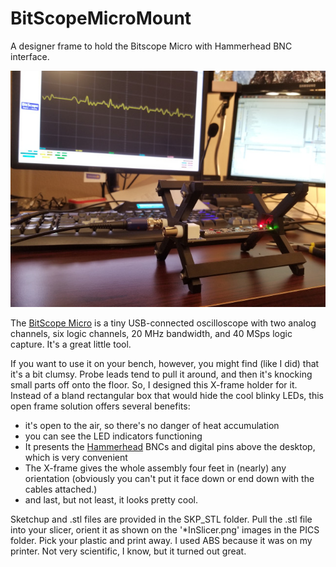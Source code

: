 # BitScopeMicroMount
 A designer frame to hold the Bitscope Micro with Hammerhead BNC interface.

![X-frame to hold the BitScope Micro and Hammerhead.](./PICS/Scaled_20191214_203931.jpg)

The [BitScope Micro](https://www.bitscope.com/product/BS05/) is a tiny USB-connected oscilloscope with two analog channels, six logic channels, 20 MHz bandwidth, and 40 MSps logic capture.  It's a great little tool.

If you want to use it on your bench, however, you might find (like I did) that it's a bit clumsy.  Probe leads tend to pull it around, and then it's knocking small parts off onto the floor.  So, I designed this X-frame holder for it.  Instead of a bland rectangular box that would hide the cool blinky LEDs, this open frame solution offers several benefits:

- it's open to the air, so there's no danger of heat accumulation
- you can see the LED indicators functioning
- It presents the [Hammerhead](http://my.bitscope.com/store/?p=view&i=product+MP01A) BNCs and digital pins above the desktop, which is very convenient
- The X-frame gives the whole assembly four feet in (nearly) any orientation (obviously you can't put it face down or end down with the cables attached.)
- and last, but not least, it looks pretty cool.

Sketchup and .stl files are provided in the SKP_STL folder.  Pull the .stl file into your slicer, orient it as shown on the '*InSlicer.png' images in the PICS folder.  Pick your plastic and print away.  I used ABS because it was on my printer.  Not very scientific, I know, but it turned out great.
